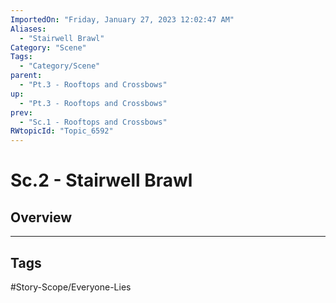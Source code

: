```yaml
---
ImportedOn: "Friday, January 27, 2023 12:02:47 AM"
Aliases:
  - "Stairwell Brawl"
Category: "Scene"
Tags:
  - "Category/Scene"
parent:
  - "Pt.3 - Rooftops and Crossbows"
up:
  - "Pt.3 - Rooftops and Crossbows"
prev:
  - "Sc.1 - Rooftops and Crossbows"
RWtopicId: "Topic_6592"
---
```

# Sc.2 - Stairwell Brawl
## Overview

---
## Tags
#Story-Scope/Everyone-Lies

